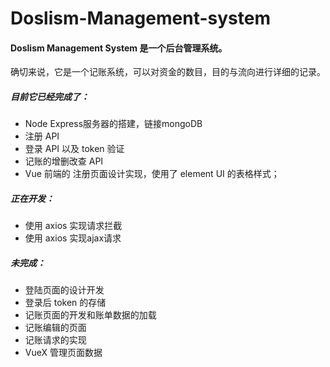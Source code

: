 # Doslism-Management-system

#### Doslism Management System 是一个后台管理系统。

确切来说，它是一个记账系统，可以对资金的数目，目的与流向进行详细的记录。



##### 目前它已经完成了：

- Node Express服务器的搭建，链接mongoDB
- 注册 API
- 登录 API 以及 token 验证
- 记账的增删改查 API 
- Vue 前端的 注册页面设计实现，使用了 element UI 的表格样式；

##### 正在开发： 

- 使用 axios 实现请求拦截
- 使用 axios 实现ajax请求

##### 未完成：

- 登陆页面的设计开发
- 登录后 token 的存储
- 记账页面的开发和账单数据的加载
- 记账编辑的页面
- 记账请求的实现
- VueX 管理页面数据
